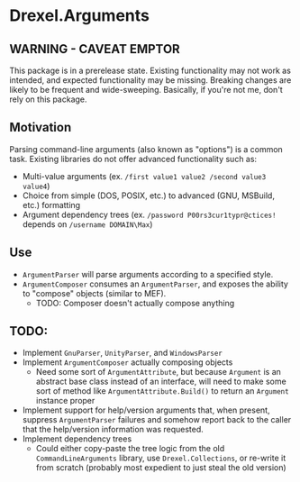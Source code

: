 # Drexel.Arguments
## WARNING - CAVEAT EMPTOR
This package is in a prerelease state. Existing functionality may not work as intended, and expected functionality may
be missing. Breaking changes are likely to be frequent and wide-sweeping. Basically, if you're not me, don't rely on
this package.

## Motivation
Parsing command-line arguments (also known as "options") is a common task. Existing libraries do not offer advanced
functionality such as:
* Multi-value arguments (ex. `/first value1 value2 /second value3 value4`)
* Choice from simple (DOS, POSIX, etc.) to advanced (GNU, MSBuild, etc.) formatting
* Argument dependency trees (ex. `/password P00rs3cur1typr@ctices!` depends on `/username DOMAIN\Max`)

## Use
* `ArgumentParser` will parse arguments according to a specified style.
* `ArgumentComposer` consumes an `ArgumentParser`, and exposes the ability to "compose" objects (similar to MEF).
  + TODO: Composer doesn't actually compose anything

## TODO:
* Implement `GnuParser`, `UnityParser`, and `WindowsParser`
* Implement `ArgumentComposer` actually composing objects
  + Need some sort of `ArgumentAttribute`, but because `Argument` is an abstract base class instead of an interface,
  will need to make some sort of method like `ArgumentAttribute.Build()` to return an `Argument` instance proper
* Implement support for help/version arguments that, when present, suppress `ArgumentParser` failures and somehow
report back to the caller that the help/version information was requested.
* Implement dependency trees
  + Could either copy-paste the tree logic from the old `CommandLineArguments` library, use `Drexel.Collections`, or
  re-write it from scratch (probably most expedient to just steal the old version)